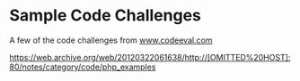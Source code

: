 # Sample Code Challenges

A few of the code challenges from www.codeeval.com


https://web.archive.org/web/20120322061638/http://[OMITTED%20HOST]:80/notes/category/code/php_examples
